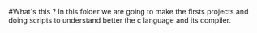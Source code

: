 #What's this ?
In this folder we are going to make the firsts projects and doing scripts to understand better the c language and its compiler.
